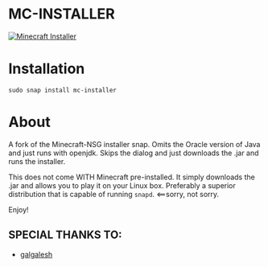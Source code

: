 # MC-INSTALLER

[![Minecraft Installer](https://snapcraft.io/mc-installer/badge.svg)](https://snapcraft.io/mc-installer)

# Installation
`sudo snap install mc-installer`

# About
A fork of the Minecraft-NSG installer snap. Omits the Oracle version of Java and just runs with openjdk. Skips the dialog and just downloads the .jar and runs the installer.

This does not come WITH Minecraft pre-installed. It simply downloads the .jar and allows you to play it on your Linux box. Preferably a superior distribution that is capable of running `snapd`. <==sorry, not sorry.

Enjoy!

## SPECIAL THANKS TO:

* [galgalesh](https://github.com/galgalesh)
